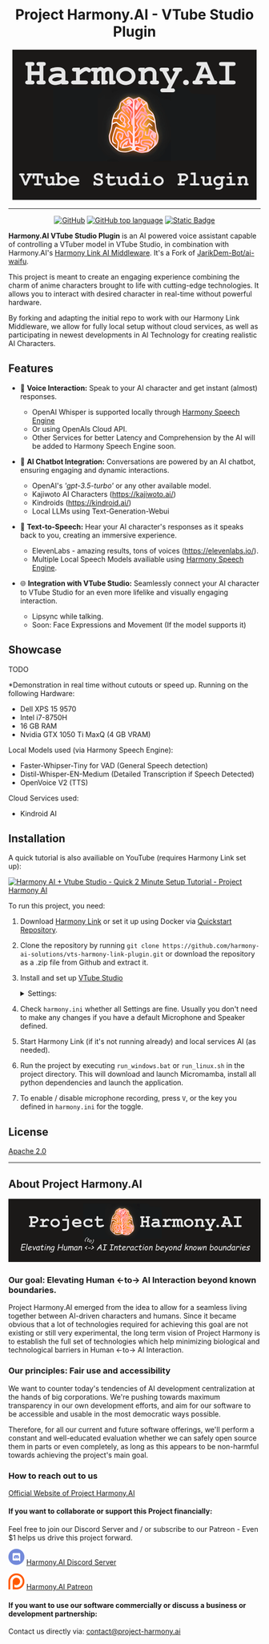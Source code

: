 <h1 align="center"> Project Harmony.AI - VTube Studio Plugin </h1>
<div align="center">
  <img src="https://github.com/harmony-ai-solutions/vts-harmony-link-plugin/blob/master/docs/images/vts-plugin.png" alt="Harmony AI VTS Plugin Logo">
</div>

---

<div align="center">
  
<a href="/LICENSE">![GitHub](https://img.shields.io/github/license/harmony-ai-solutions/vts-harmony-link-plugin)</a>
<a href="">![GitHub top language](https://img.shields.io/github/languages/top/harmony-ai-solutions/vts-harmony-link-plugin)</a>
<a href="">![Static Badge](https://img.shields.io/badge/VTS%20-%20Plugin%20-%20orange)</a>

</div>

**Harmony.AI VTube Studio Plugin** is an AI powered voice assistant capable of controlling a VTuber model
in VTube Studio, in combination with Harmony.AI's [Harmony Link AI Middleware](https://project-harmony.ai/technology/). 
It's a Fork of [JarikDem-Bot/ai-waifu](https://github.com/JarikDem-Bot/ai-waifu).

This project is meant to create an engaging experience combining the charm of anime characters brought to life with cutting-edge technologies.
It allows you to interact with desired character in real-time without powerful hardware.

By forking and adapting the initial repo to work with our Harmony Link Middleware, we allow for fully local setup without cloud services,
as well as participating in newest developments in AI Technology for creating realistic AI Characters.

## Features

- 🎤 **Voice Interaction:** Speak to your AI character and get instant (almost) responses.
    - OpenAI Whisper is supported locally through [Harmony Speech Engine](https://github.com/harmony-ai-solutions/harmony-speech-engine)
    - Or using OpenAIs Cloud API.
    - Other Services for better Latency and Comprehension by the AI will be added to Harmony Speech Engine soon.

- 🤖 **AI Chatbot Integration:** Conversations are powered by an AI chatbot, ensuring engaging and dynamic interactions.
    - OpenAI's *'gpt-3.5-turbo'* or any other available model.
    - Kajiwoto AI Characters (https://kajiwoto.ai/)
    - Kindroids (https://kindroid.ai/)
    - Local LLMs using Text-Generation-Webui    

- 📢 **Text-to-Speech:** Hear your AI character's responses as it speaks back to you, creating an immersive experience.
    - ElevenLabs - amazing results, tons of voices (https://elevenlabs.io/).
    - Multiple Local Speech Models availiable using [Harmony Speech Engine](https://github.com/harmony-ai-solutions/harmony-speech-engine). 

- 🌐 **Integration with VTube Studio:** Seamlessly connect your AI character to VTube Studio for an even more lifelike and visually engaging interaction.
    - Lipsync while talking.
    - Soon: Face Expressions and Movement (If the model supports it)


## Showcase
TODO

*Demonstration in real time without cutouts or speed up. Running on the following Hardware:

- Dell XPS 15 9570
- Intel i7-8750H
- 16 GB RAM
- Nvidia GTX 1050 Ti MaxQ (4 GB VRAM)

Local Models used (via Harmony Speech Engine):
- Faster-Whipser-Tiny for VAD (General Speech detection)
- Distil-Whisper-EN-Medium (Detailed Transcription if Speech Detected)
- OpenVoice V2 (TTS)

Cloud Services used:
- Kindroid AI

## Installation
A quick tutorial is also availiable on YouTube (requires Harmony Link set up):

[![Harmony AI + Vtube Studio - Quick 2 Minute Setup Tutorial - Project Harmony AI](https://img.youtube.com/vi/WHRxJ-EN3v4/0.jpg)](https://www.youtube.com/watch?v=WHRxJ-EN3v4)

To run this project, you need:
1. Download [Harmony Link](https://project-harmony.ai/technology/) or set it up using Docker via [Quickstart Repository](https://github.com/harmony-ai-solutions/quickstart).
2. Clone the repository by running `git clone https://github.com/harmony-ai-solutions/vts-harmony-link-plugin.git` or download the repository as a .zip file from Github and extract it. 
3. Install and set up [VTube Studio](https://store.steampowered.com/app/1325860/VTube_Studio/)
    <details>
      <summary>Settings: </summary>
      
      - Tick the Checkbox to `Start API (allow plugins)`:
        ![Enable API in VTS](docs/images/vts-api-enable.PNG)
   
      - Once you start the Plugin later, allow the connection:
        ![Allow Plugin Connection](docs/images/vts-allow-plugin.PNG)
    </details>
4. Check `harmony.ini` whether all Settings are fine. Usually you don't need to make any changes if you have a default Microphone and Speaker defined.
5. Start Harmony Link (if it's not running already) and local services AI (as needed).
6. Run the project by executing `run_windows.bat` or `run_linux.sh` in the project directory. This will download and launch Micromamba, install all python dependencies and launch the application.
7. To enable / disable microphone recording, press `V`, or the key you defined in `harmony.ini` for the toggle.

## License

[Apache 2.0](/LICENSE)


---

## About Project Harmony.AI
![Project Harmony.AI](docs/images/Harmony-Main-Banner-200px.png)
### Our goal: Elevating Human <-to-> AI Interaction beyond known boundaries.
Project Harmony.AI emerged from the idea to allow for a seamless living together between AI-driven characters and humans.
Since it became obvious that a lot of technologies required for achieving this goal are not existing or still very experimental,
the long term vision of Project Harmony is to establish the full set of technologies which help minimizing biological and
technological barriers in Human <-to-> AI Interaction.

### Our principles: Fair use and accessibility
We want to counter today's tendencies of AI development centralization at the hands of big
corporations. We're pushing towards maximum transparency in our own development efforts, and aim for our software to be
accessible and usable in the most democratic ways possible.

Therefore, for all our current and future software offerings, we'll perform a constant and well-educated evaluation whether
we can safely open source them in parts or even completely, as long as this appears to be non-harmful towards achieving
the project's main goal.

### How to reach out to us

[Official Website of Project Harmony.AI](https://project-harmony.ai/)

#### If you want to collaborate or support this Project financially:

Feel free to join our Discord Server and / or subscribe to our Patreon - Even $1 helps us drive this project forward.

![Harmony.AI Discord Server](docs/images/discord32.png) [Harmony.AI Discord Server](https://discord.gg/f6RQyhNPX8)

![Harmony.AI Discord Server](docs/images/patreon32.png) [Harmony.AI Patreon](https://patreon.com/harmony_ai)

#### If you want to use our software commercially or discuss a business or development partnership:

Contact us directly via: [contact@project-harmony.ai](mailto:contact@project-harmony.ai)